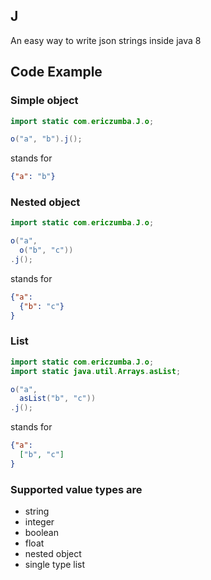 ## J

An easy way to write json strings inside java 8

## Code Example

### Simple object 

```java
import static com.ericzumba.J.o;

o("a", "b").j();
```

stands for 
```json
{"a": "b"} 
```

### Nested object

```java
import static com.ericzumba.J.o;

o("a", 
  o("b", "c"))
.j();
```

stands for 
```json
{"a": 
  {"b": "c"}
}
```
### List

```java
import static com.ericzumba.J.o;
import static java.util.Arrays.asList;

o("a", 
  asList("b", "c"))
.j();
```

stands for 
```json
{"a": 
  ["b", "c"]
}
```
### Supported value types are

* string
* integer 
* boolean
* float
* nested object
* single type list 
